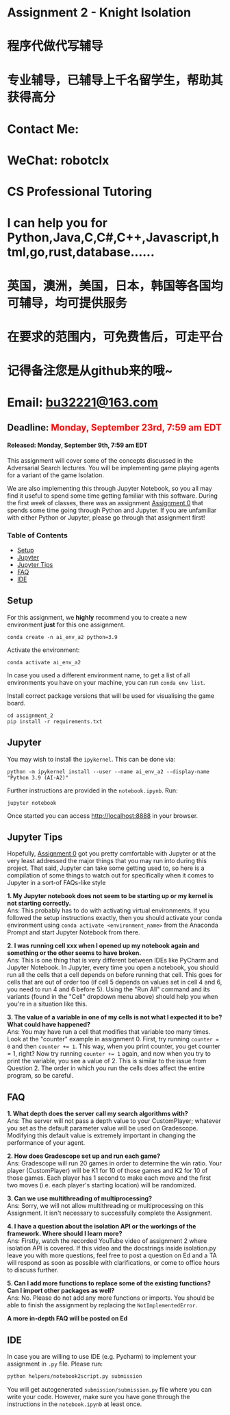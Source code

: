 # Assignment 2 - Knight Isolation

# 程序代做代写辅导

# 专业辅导，已辅导上千名留学生，帮助其获得高分

# Contact Me:

# WeChat: robotclx

# CS Professional Tutoring

# I can help you for Python,Java,C,C#,C++,Javascript,html,go,rust,database......

# 英国，澳洲，美国，日本，韩国等各国均可辅导，均可提供服务

# 在要求的范围内，可免费售后，可走平台

# 记得备注您是从github来的哦~

# Email: bu32221@163.com

## Deadline: <font color='red'>Monday, September 23rd, 7:59 am EDT</font>

#### Released: Monday, September 9th, 7:59 am EDT

This assignment will cover some of the concepts discussed in the Adversarial Search lectures. You will be implementing game playing agents for a variant of the game Isolation.

We are also implementing this through Jupyter Notebook, so you all may find it useful to spend some time getting familiar with this software. During the first week of classes, there was an assignment [Assignment 0](https://github.gatech.edu/omscs6601/assignment_0/) that spends some time going through Python and Jupyter. If you are unfamiliar with either Python or Jupyter, please go through that assignment first!

### Table of Contents
- [Setup](#setup)
- [Jupyter](#jupyter)
- [Jupyter Tips](#jupyter-tips)
- [FAQ](#faq)
- [IDE](#IDE)

<a name="setup"/></a>
## Setup

For this assignment, we **highly** recommend you to create a new environment **just** for this one assignment. 

```
conda create -n ai_env_a2 python=3.9
```

Activate the environment:
```
conda activate ai_env_a2
```

In case you used a different environment name, to get a list of all environments you have on your machine, you can run `conda env list`.

Install correct package versions that will be used for visualising the game board.

```
cd assignment_2
pip install -r requirements.txt
```

<a name="jupyter"/></a>
## Jupyter

You may wish to install the `ipykernel`. This can be done via:

```
python -m ipykernel install --user --name ai_env_a2 --display-name "Python 3.9 (AI-A2)"
```

Further instructions are provided in the `notebook.ipynb`. Run:

```
jupyter notebook
```

Once started you can access [http://localhost:8888](http://localhost:8888/) in your browser.

<a name="jupyter-tips"/></a>
## Jupyter Tips

Hopefully, [Assignment 0](https://github.gatech.edu/omscs6601/assignment_0/) got you pretty comfortable with Jupyter or at the very least addressed the major things that you may run into during this project. That said, Jupyter can take some getting used to, so here is a compilation of some things to watch out for specifically when it comes to Jupyter in a sort-of FAQs-like style

**1. My Jupyter notebook does not seem to be starting up or my kernel is not starting correctly.**<br />
Ans: This probably has to do with activating virtual environments. If you followed the setup instructions exactly, then you should activate your conda environment using `conda activate <environment_name>` from the Anaconda Prompt and start Jupyter Notebook from there.

**2. I was running cell xxx when I opened up my notebook again and something or the other seems to have broken.**<br />
Ans: This is one thing that is very different between IDEs like PyCharm and Jupyter Notebook. In Jupyter, every time you open a notebook, you should run all the cells that a cell depends on before running that cell. This goes for cells that are out of order too (if cell 5 depends on values set in cell 4 and 6, you need to run 4 and 6 before 5). Using the "Run All" command and its variants (found in the "Cell" dropdown menu above) should help you when you're in a situation like this.

**3. The value of a variable in one of my cells is not what I expected it to be? What could have happened?** <br />
Ans: You may have run a cell that modifies that variable too many times. Look at the "counter" example in assignment 0. First, try running `counter = 0` and then `counter += 1`. This way, when you print counter, you get counter = 1, right? Now try running `counter += 1` again, and now when you try to print the variable, you see a value of 2. This is similar to the issue from Question 2. The order in which you run the cells does affect the entire program, so be careful.

<a name="faq"/></a>
## FAQ
**1. What depth does the server call my search algorithms with?**<br />
Ans: The server will not pass a depth value to your CustomPlayer; whatever you set as the default parameter value will be used on Gradescope. Modifying this default value is extremely important in changing the performance of your agent.

**2. How does Gradescope set up and run each game?**<br />
Ans: Gradescope will run 20 games in order to determine the win ratio. Your player (CustomPlayer) will be K1 for 10 of those games and K2 for 10 of those games. Each player has 1 second to make each move and the first two moves (i.e. each player's starting location) will be randomized.

**3. Can we use multithreading of multiprocessing?**<br />
Ans: Sorry, we will not allow multithreading or multiprocessing on this Assignment. It isn't necessary to successfully complete the Assignment.

**4. I have a question about the isolation API or the workings of the framework. Where should I learn more?**<br />
Ans: Firstly, watch the recorded YouTube video of assignment 2 where isolation API is covered. If this video and the docstrings inside isolation.py leave you with more questions, feel free to post a question on Ed and a TA will respond as soon as possible with clarifications, or come to office hours to discuss further.


**5. Can I add more functions to replace some of the existing functions? Can I import other packages as well?**<br />
Ans: No. Please do not add any more functions or imports. You should be able to finish the assignment by replacing the `NotImplementedError`.

**A more in-depth FAQ will be posted on Ed**

<a name="IDE"/></a>
## IDE 

In case you are willing to use IDE (e.g. Pycharm) to implement your assignment in `.py` file. Please run:

```bash
python helpers/notebook2script.py submission
```

You will get autogenerated `submission/submission.py` file where you can write your code. However, make sure you have gone through the instructions in the `notebook.ipynb` at least once.
